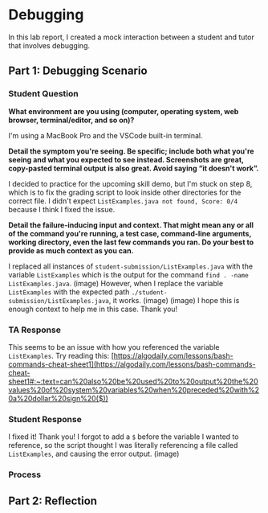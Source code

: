 # Debugging
In this lab report, I created a mock interaction between a student and tutor that involves debugging.

## Part 1: Debugging Scenario
### Student Question
**What environment are you using (computer, operating system, web browser, terminal/editor, and so on)?**

I'm using a MacBook Pro and the VSCode built-in terminal.

**Detail the symptom you're seeing. Be specific; include both what you're seeing and what you expected to see instead. Screenshots are great, copy-pasted terminal output is also great. Avoid saying “it doesn't work”.**

I decided to practice for the upcoming skill demo, but I'm stuck on step 8, which is to fix the grading script to look inside other directories for the correct file.
I didn't expect `ListExamples.java not found, Score: 0/4` because I think I fixed the issue.

**Detail the failure-inducing input and context. That might mean any or all of the command you're running, a test case, command-line arguments, working directory, even the last few commands you ran. Do your best to provide as much context as you can.**

I replaced all instances of `student-submission/ListExamples.java` with the variable `ListExamples` which is the output for the command `find . -name ListExamples.java`.
(image)
However, when I replace the variable `ListExamples` with the expected path `./student-submission/ListExamples.java`, it works.
(image)
(image)
I hope this is enough context to help me in this case. 
Thank you!

### TA Response
This seems to be an issue with how you referenced the variable `ListExamples`. Try reading this:
[https://algodaily.com/lessons/bash-commands-cheat-sheet1](https://algodaily.com/lessons/bash-commands-cheat-sheet1#:~:text=can%20also%20be%20used%20to%20output%20the%20values%20of%20system%20variables%20when%20preceded%20with%20a%20dollar%20sign%20($))

### Student Response
I fixed it! 
Thank you!
I forgot to add a `$` before the variable I wanted to reference, so the script thought I was literally referencing a file called `ListExamples`, and causing the error output.
(image)

### Process



## Part 2: Reflection


